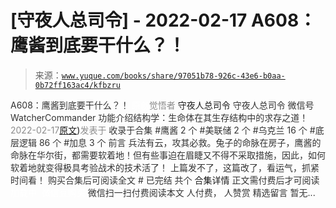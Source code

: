 # [守夜人总司令] - 2022-02-17 A608：鹰酱到底要干什么？！

> 来源：[`www.yuque.com/books/share/97051b78-926c-43e6-b0aa-0b72ff163ac4/kfbzru`](https://www.yuque.com/books/share/97051b78-926c-43e6-b0aa-0b72ff163ac4/kfbzru)

<ne-p id="520f42f3293818f927861ebbd5b15da4_p_0" data-lake-id="520f42f3293818f927861ebbd5b15da4_p_0"><ne-text id="uf696374b" style="color: rgb(51, 51, 51);">A608：鹰酱到底要干什么？！</ne-text></ne-p> <ne-p id="b62ebb09e5d949ee9ee4b93c9c4310ed" data-lake-id="b62ebb09e5d949ee9ee4b93c9c4310ed"><ne-text id="u8cfd4a92" ne-fontsize="12" style="color: rgb(255, 255, 255);">原创</ne-text><ne-text id="uafe8487c" style="color: rgb(140, 140, 140);">觉悟者</ne-text> <ne-text id="u6a7c2022" ne-fontsize="14">守夜人总司令</ne-text></ne-p> <ne-p id="d803b6ef66613a928d993f2e44f0603b" data-lake-id="d803b6ef66613a928d993f2e44f0603b"><ne-text id="u2da99395" ne-fontsize="14" ne-bold="true" style="color: rgb(51, 51, 51);">守夜人总司令</ne-text></ne-p> <ne-p id="80e3e3879cf7c1a7621f778a5a3e317e" data-lake-id="80e3e3879cf7c1a7621f778a5a3e317e"><ne-text id="u564f629a" ne-fontsize="14" style="color: rgb(51, 51, 51);">微信号</ne-text><ne-text id="u6a6dd789" ne-fontsize="14" style="color: rgb(51, 51, 51);">WatcherCommander</ne-text></ne-p> <ne-p id="3cd1aff521c33d4ec6b355c4748b5683" data-lake-id="3cd1aff521c33d4ec6b355c4748b5683"><ne-text id="u1fd7edbd" ne-fontsize="14" style="color: rgb(51, 51, 51);">功能介绍</ne-text><ne-text id="uf8e64d13" ne-fontsize="14" style="color: rgb(51, 51, 51);">结构学：生命体在其生存结构中的求存之道！</ne-text></ne-p> <ne-p id="08e432528ec1c853522736cc82f9f610" data-lake-id="08e432528ec1c853522736cc82f9f610"><ne-text id="u533285da" style="color: rgb(140, 140, 140);">2022-02-17</ne-text>[<ne-text id="u87383f65" ne-fontsize="14">原文</ne-text>](https://mp.weixin.qq.com/s?__biz=MzAxNDk1NjI2Mw==&mid=2247487921&idx=1&sn=926fce56b2c5e3254a86e76db23f3889&chksm=9b8a3239acfdbb2ff9b21b311f3433485f77c1122f920b2a3e3e2df4c7f2cefbbb3caa144e74#rd))<ne-text id="ud11990dc" ne-fontsize="14" style="color: rgb(140, 140, 140);">发表于</ne-text></ne-p> <ne-p id="3780f10463b0df22064dd37cd277617f" data-lake-id="3780f10463b0df22064dd37cd277617f"><ne-text id="u990929c1" style="color: rgb(51, 51, 51);">收录于合集</ne-text></ne-p> <ne-p id="81e8c3ea23b63472b857b691b93596f8" data-lake-id="81e8c3ea23b63472b857b691b93596f8"><ne-text id="u1749a0c2" style="color: rgb(51, 51, 51);">#鹰酱 2 个</ne-text></ne-p> <ne-p id="b1d819dda1d6df75589c48458cc03573" data-lake-id="b1d819dda1d6df75589c48458cc03573"><ne-text id="u2ab5d379" style="color: rgb(51, 51, 51);">#美联储 2 个</ne-text></ne-p> <ne-p id="ae025d0264c3821cdf19328f0c13954a" data-lake-id="ae025d0264c3821cdf19328f0c13954a"><ne-text id="u189dd8cf" style="color: rgb(51, 51, 51);">#乌克兰 16 个</ne-text></ne-p> <ne-p id="46c461a56febb5147a7b454fee6dd3fc" data-lake-id="46c461a56febb5147a7b454fee6dd3fc"><ne-text id="u044fb689" style="color: rgb(51, 51, 51);">#底层逻辑 86 个</ne-text></ne-p> <ne-p id="0f6fd73da72c5ebf570c559698707d37" data-lake-id="0f6fd73da72c5ebf570c559698707d37"><ne-text id="ua3627b00" style="color: rgb(51, 51, 51);">#加息 3 个</ne-text></ne-p> <ne-p id="62701e6c79917fc3c19cf9dfc8e4e4fe" data-lake-id="62701e6c79917fc3c19cf9dfc8e4e4fe"><ne-text id="u5d9235aa" style="color: rgb(51, 51, 51);">前言</ne-text></ne-p> <ne-p id="5c5e7eb694b3eabdeb726f293765c65a" data-lake-id="5c5e7eb694b3eabdeb726f293765c65a"><ne-text id="u285e2086" style="color: rgb(51, 51, 51);">兵法有云，攻其必救。兔子的命脉在房子，鹰酱的命脉在华尔街，都需要软着地！但有些事迫在眉睫又不得不采取措施，因此，如何软着地就变得极具考验战术的技术活了！</ne-text></ne-p> <ne-p id="723aca2c616ea6de9cc46255adafc360" data-lake-id="723aca2c616ea6de9cc46255adafc360"><ne-text id="u821f03d2" style="color: rgb(51, 51, 51);">上篇发不了，这篇改了，看运气，抓紧时间看！</ne-text></ne-p> <ne-p id="4505f58d7574e23fedebcb01a8d4d760" data-lake-id="4505f58d7574e23fedebcb01a8d4d760" ne-alignment="center"><ne-text id="u99d1c2d8" style="color: rgb(51, 51, 51);">购买合集后可阅读全文</ne-text></ne-p> <ne-p id="4ec0a260dcf17dfe42401dba1f8fe96e" data-lake-id="4ec0a260dcf17dfe42401dba1f8fe96e" ne-alignment="center"><ne-text id="u4f277e05" style="color: rgb(51, 51, 51);">#</ne-text></ne-p> <ne-p id="0464f31951e1b55267d9df7fd7fdbee6" data-lake-id="0464f31951e1b55267d9df7fd7fdbee6" ne-alignment="center"><ne-text id="u0cb25010" style="color: rgb(51, 51, 51);">已完结 共个</ne-text></ne-p> <ne-p id="4445bebfbdc28264cb5cabb1df86b7bd" data-lake-id="4445bebfbdc28264cb5cabb1df86b7bd" ne-alignment="center"><ne-text id="u76d4c848" ne-fontsize="16">合集详情</ne-text></ne-p> <ne-p id="81a4dceb546d9826b124631dc316d357" data-lake-id="81a4dceb546d9826b124631dc316d357" ne-alignment="center"><ne-text id="u60e2e6f1" style="color: rgb(51, 51, 51);">正文需付费后才可阅读</ne-text></ne-p> <ne-p id="2ea37608716b994b34b2ac8259023c14" data-lake-id="2ea37608716b994b34b2ac8259023c14" ne-alignment="center"><ne-text id="u929fac49" style="color: rgb(255, 255, 255);">加载中</ne-text></ne-p> <ne-p id="2054c133fce77a3ba24007cbf0540247" data-lake-id="2054c133fce77a3ba24007cbf0540247" ne-alignment="center"><ne-text id="u42b46edc" style="color: rgb(255, 255, 255);"> 微信豆购买</ne-text></ne-p> <ne-p id="e6422ec308e583635a02f9d680ee3714" data-lake-id="e6422ec308e583635a02f9d680ee3714" ne-alignment="center"><ne-text id="u91c9752e" style="color: rgb(51, 51, 51);">微信扫一扫付费阅读本文</ne-text></ne-p> <ne-p id="b24e5b7551b1dd29e6dd5f663eabf0a8" data-lake-id="b24e5b7551b1dd29e6dd5f663eabf0a8" ne-alignment="center"><ne-text id="u6338f650" ne-fontsize="13" style="color: rgb(51, 51, 51);">人付费， 人赞赏</ne-text></ne-p> <ne-h3 id="tDWp1" data-lake-id="tDWp1"><ne-heading-ext><ne-heading-anchor></ne-heading-anchor><ne-heading-fold></ne-heading-fold></ne-heading-ext><ne-heading-content><ne-text id="ud23192b8" ne-fontsize="16" style="color: rgb(51, 51, 51);">精选留言</ne-text></ne-heading-content></ne-h3> <ne-p id="7c7d55812a60f123203c0d57cc8a9ff2" data-lake-id="7c7d55812a60f123203c0d57cc8a9ff2"><ne-text id="u6c874cb5" style="color: rgb(51, 51, 51);">暂无...</ne-text></ne-p>